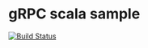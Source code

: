 # gRPC scala sample

[![Build Status](https://travis-ci.org/xuwei-k/grpc-scala-sample.svg?branch=master)](https://travis-ci.org/xuwei-k/grpc-scala-sample)
